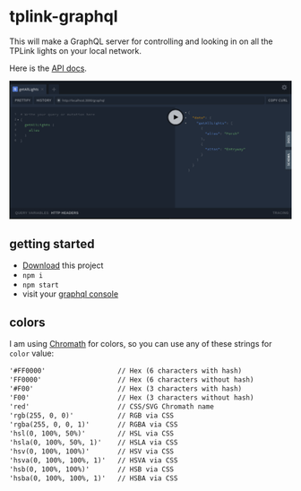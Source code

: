 # tplink-graphql

This will make a GraphQL server for controlling and looking in on all the TPLink lights on your local network.

Here is the [API docs](api.md).

![screenshot](screenshot.png)

## getting started

* [Download](https://github.com/konsumer/tplink-graphql/archive/master.zip) this project
* `npm i`
* `npm start`
* visit your [graphql console](http://localhost:3000/playground)

## colors

I am using [Chromath](https://github.com/jfsiii/chromath) for colors, so you can use any of these strings for `color` value:

```
'#FF0000'                  // Hex (6 characters with hash)
'FF0000'                   // Hex (6 characters without hash)
'#F00'                     // Hex (3 characters with hash)
'F00'                      // Hex (3 characters without hash)
'red'                      // CSS/SVG Chromath name
'rgb(255, 0, 0)'           // RGB via CSS
'rgba(255, 0, 0, 1)'       // RGBA via CSS
'hsl(0, 100%, 50%)'        // HSL via CSS
'hsla(0, 100%, 50%, 1)'    // HSLA via CSS
'hsv(0, 100%, 100%)'       // HSV via CSS
'hsva(0, 100%, 100%, 1)'   // HSVA via CSS
'hsb(0, 100%, 100%)'       // HSB via CSS
'hsba(0, 100%, 100%, 1)'   // HSBA via CSS
```
